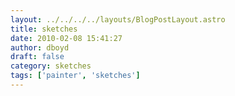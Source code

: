 ```yaml
---
layout: ../../../../layouts/BlogPostLayout.astro
title: sketches
date: 2010-02-08 15:41:27
author: dboyd
draft: false
category: sketches
tags: ['painter', 'sketches']
---
```

<img
    src="https://img.selfiespirits.com/images/2010/02/geisha003.jpg"
    alt=""
/>

<img
    srcset="https://img.selfiespirits.com/images/2010/02/Ursich002_480.avif 480w"
    sizes="(max-width: 480px) 100vw"
    src="https://img.selfiespirits.com/images/2010/02/Ursich002.jpg"
    alt=""
/>


